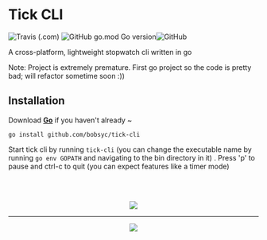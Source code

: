 # Tick CLI

![Travis (.com)](https://img.shields.io/travis/com/bobsyc/tick-cli?logo=travis&style=for-the-badge) ![GitHub go.mod Go version](https://img.shields.io/github/go-mod/go-version/bobsyc/tick-cli?logo=go&style=for-the-badge)![GitHub](https://img.shields.io/github/license/bobsyc/tick-cli?style=for-the-badge)

A cross-platform, lightweight stopwatch cli written in go

Note: Project is extremely premature. First go project so the code is pretty bad; will refactor sometime soon :))

## Installation

Download **[Go](https://golang.org/dl/)** if you haven't already ~

```shell
go install github.com/bobsyc/tick-cli
```

Start tick cli by running `tick-cli` (you can change the executable name by running `go env GOPATH` and navigating to the bin directory in it) . Press 'p' to pause and ctrl-c to quit (you can expect features like a timer mode)

<br />
<br />

<p align="center">
 <img src="https://user-images.githubusercontent.com/48749918/135735912-5a37ab85-2fe6-4697-8916-5130112f4e7f.png"/>
 <hr />
</p>
  
<p align="center">
 <img src="https://media.giphy.com/media/oGZ0iUQRnn0fa170Pw/giphy.gif"/>

</p>




